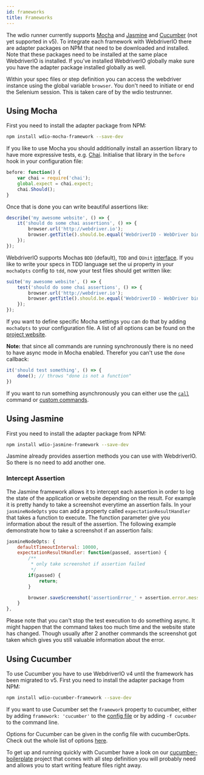 ```yaml
---
id: frameworks
title: Frameworks
---
```


The wdio runner currently supports [Mocha](http://mochajs.org/) and [Jasmine](http://jasmine.github.io/) and [Cucumber](https://cucumber.io/) (not yet supported in v5). To integrate each framework with WebdriverIO there are adapter packages on NPM that need to be downloaded and installed. Note that these packages need to be installed at the same place WebdriverIO is installed. If you've installed WebdriverIO globally make sure you have the adapter package installed globally as well.

Within your spec files or step definition you can access the webdriver instance using the global variable `browser`. You don't need to initiate or end the Selenium session. This is taken care of by the wdio testrunner.

## Using Mocha

First you need to install the adapter package from NPM:

```sh
npm install wdio-mocha-framework --save-dev
```

If you like to use Mocha you should additionally install an assertion library to have more expressive tests, e.g. [Chai](http://chaijs.com). Initialise that library in the `before` hook in your configuration file:

```js
before: function() {
    var chai = require('chai');
    global.expect = chai.expect;
    chai.Should();
}
```

Once that is done you can write beautiful assertions like:

```js
describe('my awesome website', () => {
    it('should do some chai assertions', () => {
        browser.url('http://webdriver.io');
        browser.getTitle().should.be.equal('WebdriverIO - WebDriver bindings for Node.js');
    });
});
```

WebdriverIO supports Mochas `BDD` (default), `TDD` and `QUnit` [interface](https://mochajs.org/#interfaces). If you like to write your specs in TDD language set the ui property in your `mochaOpts` config to `tdd`, now your test files should get written like:

```js
suite('my awesome website', () => {
    test('should do some chai assertions', () => {
        browser.url('http://webdriver.io');
        browser.getTitle().should.be.equal('WebdriverIO - WebDriver bindings for Node.js');
    });
});
```

If you want to define specific Mocha settings you can do that by adding `mochaOpts` to your configuration file. A list of all options can be found on the [project website](http://mochajs.org/).

__Note:__ that since all commands are running synchronously there is no need to have async mode in Mocha enabled. Therefor you can't use the `done` callback:

```js
it('should test something', () => {
    done(); // throws "done is not a function"
})
```

If you want to run something asynchronously you can either use the [`call`](api/browser/call.md) command or [custom commands](CustomCommands.md).

## Using Jasmine

First you need to install the adapter package from NPM:

```sh
npm install wdio-jasmine-framework --save-dev
```

Jasmine already provides assertion methods you can use with WebdriverIO. So there is no need to add another one.

### Intercept Assertion

The Jasmine framework allows it to intercept each assertion in order to log the state of the application or website depending on the result. For example it is pretty handy to take a screenshot everytime an assertion fails. In your `jasmineNodeOpts` you can add a property called `expectationResultHandler` that takes a function to execute. The function parameter give you information about the result of the assertion. The following example demonstrate how to take a screenshot if an assertion fails:

```js
jasmineNodeOpts: {
    defaultTimeoutInterval: 10000,
    expectationResultHandler: function(passed, assertion) {
        /**
         * only take screenshot if assertion failed
         */
        if(passed) {
            return;
        }

        browser.saveScreenshot('assertionError_' + assertion.error.message + '.png');
    }
},
```

Please note that you can't stop the test execution to do something async. It might happen that
the command takes too much time and the website state has changed. Though usually after 2 another
commands the screenshot got taken which gives you still valuable information about the error.

## Using Cucumber

To use Cucumber you have to use WebdriverIO v4 until the framework has been migrated to v5. First you need to install the adapter package from NPM:

```sh
npm install wdio-cucumber-framework --save-dev
```

If you want to use Cucumber set the `framework` property to cucumber, either by adding `framework: 'cucumber'` to the [config file](ConfigurationFile.md) or by adding `-f cucumber` to the command line.

Options for Cucumber can be given in the config file with cucumberOpts. Check out the whole list of options [here](https://github.com/webdriverio/wdio-cucumber-framework#cucumberopts-options).

To get up and running quickly with Cucumber have a look on our [cucumber-boilerplate](https://github.com/webdriverio/cucumber-boilerplate) project that comes with all step definition you will probably need and allows you to start writing feature files right away.
